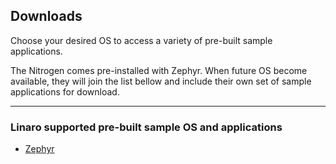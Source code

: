 ## Downloads

Choose your desired OS to access a variety of pre-built sample applications.

The Nitrogen comes pre-installed with Zephyr. When future OS become available, they will join the list bellow and include their own set of sample applications for download.

***

### Linaro supported pre-built sample OS and applications

- [Zephyr](Zephyr.md)


